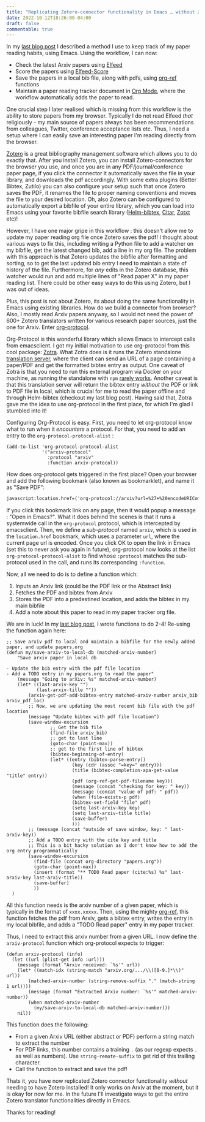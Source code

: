 ```yaml
---
title: "Replicating Zotero-connector functionality in Emacs … without Zotero!"
date: 2022-10-12T18:26:00-04:00
draft: false
commentable: true
---
```


In my [last blog post](/en/post/emacs_research_workflow/) I described a method I use to keep track of my paper reading habits, using Emacs. Using the workflow, I can now:

-   Check the latest Arxiv papers using [Elfeed](https://github.com/skeeto/elfeed)
-   Score the papers using [Elfeed-Score](https://github.com/sp1ff/elfeed-score)
-   Save the papers in a local bib file, along with pdfs, using [org-ref](https://github.com/jkitchin/org-ref) functions
-   Maintain a paper reading tracker document in [Org Mode](https://orgmode.org/), where the workflow automatically adds the paper to read.

One crucial step I later realised which is missing from this workflow is the ability to store papers from my browser. Typically I do not read Elfeed _that_ religiously - my main source of papers always has been recommendations from colleagues, Twitter, conference acceptance lists etc. Thus, I need a setup where I can easily save an interesting paper I'm reading directly from the browser.

[Zotero](https://www.zotero.org/) is a great bibliography management software which allows you to do exactly that. After you install Zotero, you can install Zotero-connectors for the browser you use, and once you are in any PDF/journal/conference paper page, if you click the connector it automatically saves the file in your library, and downloads the pdf accordingly. With some extra plugins (Better Bibtex, Zutilo) you can also configure your setup such that once Zotero saves the PDF, it renames the file to proper naming conventions and moves the file to your desired location. Oh, also Zotero can be configured to automatically export a bibfile of your entire library, which you can load into Emacs using your favorite bibfile search library ([Helm-bibtex](https://rgoswami.me/posts/org-note-workflow/), [Citar](https://emacsconf.org/2021/talks/research/), [Zotxt](https://irreal.org/blog/?p=5771) etc)!

However, I have one major gripe in this workflow : this doesn't allow me to update my paper reading org file once Zotero saves the pdf! I thought about various ways to fix this, including writing a Python file to add a watcher on my bibfile, get the latest changed bib, add a line in my org file. The problem with this approach is that Zotero updates the bibfile after formatting and sorting, so to get the last updated bib entry I need to maintain a state of history of the file. Furthermore, for _any_ edits in the Zotero database, this watcher would run and add multiple lines of "Read paper X" in my paper reading list. There could be other easy ways to do this using Zotero, but I was out of ideas.

Plus, this post is not about Zotero, its about doing the same functionality in Emacs using existing libraries. How do we build a connector from browser? Also, I mostly read Arxiv papers anyway, so I would not need the power of 600+ Zotero translators written for various research paper sources, just the one for Arxiv. Enter [org-protocol](https://orgmode.org/worg/org-contrib/org-protocol.html).

Org-Protocol is this wonderful library which allows Emacs to intercept calls from emacsclient. I got my initial motivation to use org-protocol from this cool package: [Zotra](https://github.com/mpedramfar/zotra). What Zotra does is it runs the Zotero standalone [translation server](https://github.com/zotero/translation-server/), where the client can send an URL of a page containing a paper/PDF and get the formatted bibtex entry as output. One caveat of Zotra is that you need to run this external program via Docker on your machine, as running the standalone with `npm` [rarely works](https://github.com/zotero/translation-server/issues/139). Another caveat is that this translation server will return the bibtex entry _without_ the PDF or link to PDF file in local, which is crucial for me to read the paper offline and through Helm-bibtex (checkout my last blog post). Having said that, Zotra gave me the idea to use org-protocol in the first place, for which I'm glad I stumbled into it!

Configuring Org-Protocol is easy. First, you need to let org-protocol know what to run when it _encounters_ a protocol. For that, you need to add an entry to the `org-protocol-protocol-alist` :

```elisp
(add-to-list 'org-protocol-protocol-alist
             '("arxiv-protocol"
               :protocol "arxiv"
               :function arxiv-protocol))
```

How does org-protocol gets triggered in the first place? Open your browser and add the following bookmark (also known as bookmarklet), and name it as "Save PDF":

```html
javascript:location.href=('org-protocol://arxiv?url=%27+%20encodeURIComponent(location.href)).replace(/%27/gi,%22%27%22)
```

If you click this bookmark link on any page, then it would popup a message : "Open in Emacs?". What it does behind the scenes is that it runs a systemwide call in the `org-protocol` protocol, which is intercepted by emacsclient. Then, we define a _sub-protocol_ named `arxiv`, which is used in the `location.href` bookmark, which uses a parameter `url`, where the current page url is encoded. Once you click OK to open the link in Emacs (set this to never ask you again in future), org-protocol now looks at the list `org-protocol-protocol-alist` to find whose `:protocol` matches the sub-protocol used in the call, and runs its corresponding `:function`.

Now, all we need to do is to define a function which:

1.  Inputs an Arxiv link (could be the PDF link or the Abstract link)
2.  Fetches the PDF and bibtex from Arxiv
3.  Stores the PDF into a predestined location, and adds the bibtex in my main bibfile
4.  Add a note about this paper to read in my paper tracker org file.

We are in luck! In my [last blog post](/en/post/emacs_research_workflow/), I wrote functions to do 2-4! Re-using the function again here:

```elisp
;; Save arxiv pdf to local and maintain a bibfile for the newly added paper, and update papers.org
(defun my/save-arxiv-to-local-db (matched-arxiv-number)
    "Save arxiv paper in local db

- Update the bib entry with the pdf file location
- Add a TODO entry in my papers.org to read the paper"
    (message "Going to arXiv: %s" matched-arxiv-number)
    (let* ((last-arxiv-key "")
           (last-arxiv-title ""))
        (arxiv-get-pdf-add-bibtex-entry matched-arxiv-number arxiv_bib arxiv_pdf_loc)
        ;; Now, we are updating the most recent bib file with the pdf location
        (message "Update bibtex with pdf file location")
        (save-window-excursion
                ;; Get the bib file
                (find-file arxiv_bib)
                ;; get to last line
                (goto-char (point-max))
                ;; get to the first line of bibtex
                (bibtex-beginning-of-entry)
                (let* ((entry (bibtex-parse-entry))
                        (key (cdr (assoc "=key=" entry)))
                        (title (bibtex-completion-apa-get-value "title" entry))
                        (pdf (org-ref-get-pdf-filename key)))
                        (message (concat "checking for key: " key))
                        (message (concat "value of pdf: " pdf))
                        (when (file-exists-p pdf)
                        (bibtex-set-field "file" pdf)
                        (setq last-arxiv-key key)
                        (setq last-arxiv-title title)
                        (save-buffer)
                        )))
        ;; (message (concat "outside of save window, key: " last-arxiv-key))
        ;; Add a TODO entry with the cite key and title
        ;; This is a bit hacky solution as I don't know how to add the org entry programmatically
        (save-window-excursion
          (find-file (concat org-directory "papers.org"))
          (goto-char (point-max))
          (insert (format "** TODO Read paper (cite:%s) %s" last-arxiv-key last-arxiv-title))
          (save-buffer)
          ))
  )
```

All this function needs is the arxiv number of a given paper, which is typically in the format of `xxxx.xxxxx`. Then, using the mighty [org-ref](https://github.com/jkitchin/org-ref), this function fetches the pdf from Arxiv, gets a bibtex entry, writes the entry in my local bibfile, and adds a "TODO Read paper" entry in my paper tracker.

Thus, I need to extract this arxiv number from a given URL. I now define the `arxiv-protocol` function which org-protocol expects to trigger:

```elisp
(defun arxiv-protocol (info)
  (let ((url (plist-get info :url)))
    (message (format "Arxiv received: `%s'" url))
    (let* ((match-idx (string-match "arxiv.org/.../\\([0-9.]*\\)" url))
        (matched-arxiv-number (string-remove-suffix "." (match-string 1 url))))
        (message (format "Extracted Arxiv number: `%s'" matched-arxiv-number))
        (when matched-arxiv-number
          (my/save-arxiv-to-local-db matched-arxiv-number)))
    nil))
```

This function does the following:

-   From a given Arxiv URL (either abstract or PDF) perform a string match to extract the number
-   For PDF links, this number contains a training `.` (as our regexp expects `.` as well as numbers). Use `string-remote-suffix` to get rid of this trailing character.
-   Call the function to extract and save the pdf!

Thats it, you have now replicated Zotero connector functionality _without_ needing to have Zotero installed! It only works on Arxiv at the moment, but it is okay for now for me. In the future I'll investigate ways to get the entire Zotero translator functionalities directly in Emacs.

Thanks for reading!
